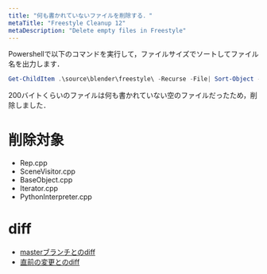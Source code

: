 ```yaml
---
title: "何も書かれていないファイルを削除する．"
metaTitle: "Freestyle Cleanup 12"
metaDescription: "Delete empty files in Freestyle"
---
```

Powershellで以下のコマンドを実行して，ファイルサイズでソートしてファイル名を出力します．
```ps1
Get-ChildItem .\source\blender\freestyle\ -Recurse -File| Sort-Object -Property Length | ForEach-Object {Write-Host $_.Length $_.Fullname}
```

200バイトくらいのファイルは何も書かれていない空のファイルだったため，削除しました．

# 削除対象
* Rep.cpp
* SceneVisitor.cpp
* BaseObject.cpp
* Iterator.cpp
* PythonInterpreter.cpp

# diff
* [masterブランチとのdiff](https://gist.github.com/hzuika/2d8cfae80651d458722aed42c31d6985)
* [直前の変更とのdiff](https://gist.github.com/hzuika/bf8d594c7a48d12f8ce88d109c173da7)
